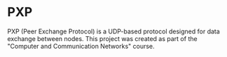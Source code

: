 # PXP
PXP (Peer Exchange Protocol) is a UDP-based protocol designed for data exchange between nodes. This project was created as part of the "Computer and Communication Networks" course.
